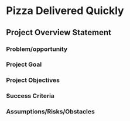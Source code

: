 # Pizza Delivered Quickly

## Project Overview Statement

### Problem/opportunity

### Project Goal

### Project Objectives

### Success Criteria

### Assumptions/Risks/Obstacles